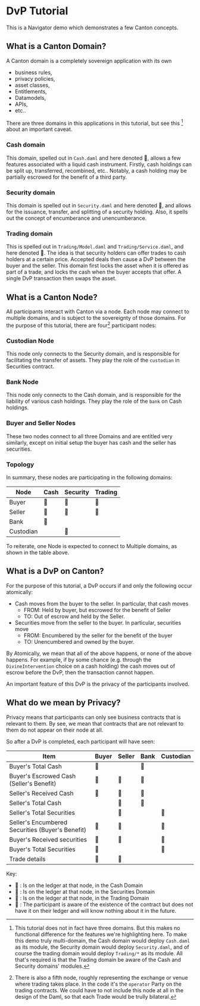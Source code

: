 # DvP Tutorial 

This is a Navigator demo which demonstrates a few Canton concepts.

## What is a Canton Domain? 

A Canton domain is a completely sovereign application with its own 
- business rules, 
- privacy policies, 
- asset classes, 
- Entitlements, 
- Datamodels, 
- APIs, 
- etc.. 

There are three domains in this applications in this tutorial, but see this [^1] about an important caveat. 

[^1]: This tutorial does not in fact have three domains. But this makes no functional difference for the features we're highlighting here. To make this demo truly multi-domain, the Cash domain would deploy `Cash.daml` as its module, the Security domain would deploy `Security.daml`, and of course the trading domain would deploy `Trading/*` as its module. All that's required is that the Trading domain be aware of the Cash and Security domains' modules.

### Cash domain 

This domain, spelled out in `Cash.daml` and here denoted :green_book:,  allows a few features associated with a liquid cash instrument. Firstly, cash holdings can be split up, transferred, recombined, etc.. Notably, a cash holding may be partially escrowed for the benefit of a third party. 

### Security domain 

This domain is spelled out in `Security.daml` and here denoted :blue_book:, and allows for the issuance, transfer, and splitting of a security holding. Also, it spells out the concept of encumberance and unencumberance. 

### Trading domain 

This is spelled out in `Trading/Model.daml` and `Trading/Service.daml`, and here denoted :ledger:. The idea is that security holders can offer trades to cash holders at a certain price. Accepted deals then cause a DvP between the buyer and the seller. This domain first locks the asset when it is offered as part of a trade, and locks the cash when the buyer accepts that offer. A single DvP transaction then swaps the asset. 

## What is a Canton Node? 

All participants interact with Canton via a node. Each node may connect to multiple domains, and is subject to the sovereignty of those domains. For the purpose of this tutorial, there are four[^2] participant nodes: 

[^2]: There is also a fifth node, roughly representing the exchange or venue where trading takes place. In the code it's the `operator` Party on the trading contracts. We could have to not include this node at all in the design of the Daml, so that each Trade would be trully bilateral. 

### Custodian Node 

This node only connects to the Security domain, and is responsible for facilitating the transfer of assets. They play the role of the `custodian` in Securities contract. 

### Bank Node 

This node only connects to the Cash domain, and is responsible for the liability of various cash holdings. They play the role of the `bank` on Cash holdings.

### Buyer and Seller Nodes 

These two nodes connect to all three Domains and are entitled very similarly, except on initial setup the buyer has cash and the seller has securities. 

### Topology

In summary, these nodes are participating in the following domains:

| Node      | Cash         | Security    | Trading  | 
|-----------|--------------|-------------|----------|
| Buyer     | :green_book: | :blue_book: | :ledger: |
| Seller    | :green_book: | :blue_book: | :ledger: |
| Bank      | :green_book: |             |          |
| Custodian |              | :blue_book: |          |

To reiterate, one Node is expected to connect to Multiple domains, as shown in the table above.

## What is a DvP on Canton? 

For the purpose of this tutorial, a DvP occurs if and only the following occur atomically: 
- Cash moves from the buyer to the seller. In particular, that cash moves 
  - FROM: Held by buyer, but escrowed for the benefit of Seller 
  - TO: Out of escrow and held by the Seller.
- Securities move from the seller to the buyer. In particular, securities move
  - FROM: Encumbered by the seller for the benefit of the buyer 
  - TO: Unencumbered and owned by the buyer. 

By Atomically, we mean that all of the above happens, or none of the above happens. For example, if by some chance (e.g. through the `DivineIntervention` choice on a cash holding) the cash moves out of escrow before the DvP, then the transaction cannot happen. 

An important feature of this DvP is the privacy of the participants involved. 

## What do we mean by Privacy? 

Privacy means that participants can only see business contracts that is relevant to them. By see, we mean that contracts that are not relevant to them do not appear on their node at all. 

So after a DvP is completed, each participant will have seen:

| Item                                                    | Buyer        | Seller       | Bank         | Custodian   |
|---------------------------------------------------------|--------------|--------------|--------------|-------------|
| Buyer's Total Cash                                      | :green_book: |              | :green_book: |             |
| Buyer's Escrowed Cash (Seller's Benefit)                | :green_book: | :green_book: | :green_book: |             |
| Seller's Received Cash                                  | :eyes:       | :green_book: | :green_book: |             |
| Seller's Total Cash                                     |              | :green_book: | :green_book: |             |
| Seller's Total Securities                               |              | :blue_book:  |              | :blue_book: |
| Seller's Encumbered Securities (Buyer's Benefit)        | :blue_book:  | :blue_book:  |              | :blue_book: |
| Buyer's Received securities                             | :blue_book:  | :eyes:       |              | :blue_book: |
| Buyer's Total Securities                                | :blue_book:  |              |              | :blue_book: |
| Trade details                                           | :ledger:     | :ledger:     |              |             |

Key: 

- :green_book: : Is on the ledger at that node, in the Cash Domain 
- :blue_book:  : Is on the ledger at that node, in the Securities Domain 
- :ledger:     : Is on the ledger at that node, in the Trading Domain
- :eyes:       : The participant is aware of the existence of the contract but does not have it on their ledger and will know nothing about it in the future. 